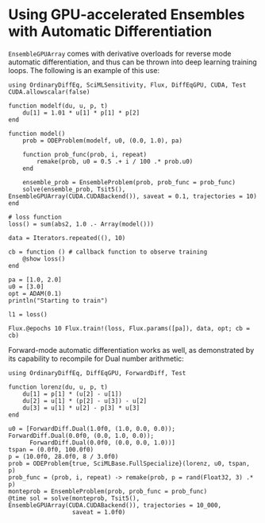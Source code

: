 # Using GPU-accelerated Ensembles with Automatic Differentiation

`EnsembleGPUArray` comes with derivative overloads for reverse mode automatic differentiation,
and thus can be thrown into deep learning training loops. The following is an example
of this use:

```@example ad
using OrdinaryDiffEq, SciMLSensitivity, Flux, DiffEqGPU, CUDA, Test
CUDA.allowscalar(false)

function modelf(du, u, p, t)
    du[1] = 1.01 * u[1] * p[1] * p[2]
end

function model()
    prob = ODEProblem(modelf, u0, (0.0, 1.0), pa)

    function prob_func(prob, i, repeat)
        remake(prob, u0 = 0.5 .+ i / 100 .* prob.u0)
    end

    ensemble_prob = EnsembleProblem(prob, prob_func = prob_func)
    solve(ensemble_prob, Tsit5(), EnsembleGPUArray(CUDA.CUDABackend()), saveat = 0.1, trajectories = 10)
end

# loss function
loss() = sum(abs2, 1.0 .- Array(model()))

data = Iterators.repeated((), 10)

cb = function () # callback function to observe training
    @show loss()
end

pa = [1.0, 2.0]
u0 = [3.0]
opt = ADAM(0.1)
println("Starting to train")

l1 = loss()

Flux.@epochs 10 Flux.train!(loss, Flux.params([pa]), data, opt; cb = cb)
```

Forward-mode automatic differentiation works as well, as demonstrated by its capability
to recompile for Dual number arithmetic:

```@example ad
using OrdinaryDiffEq, DiffEqGPU, ForwardDiff, Test

function lorenz(du, u, p, t)
    du[1] = p[1] * (u[2] - u[1])
    du[2] = u[1] * (p[2] - u[3]) - u[2]
    du[3] = u[1] * u[2] - p[3] * u[3]
end

u0 = [ForwardDiff.Dual(1.0f0, (1.0, 0.0, 0.0)); ForwardDiff.Dual(0.0f0, (0.0, 1.0, 0.0));
      ForwardDiff.Dual(0.0f0, (0.0, 0.0, 1.0))]
tspan = (0.0f0, 100.0f0)
p = (10.0f0, 28.0f0, 8 / 3.0f0)
prob = ODEProblem{true, SciMLBase.FullSpecialize}(lorenz, u0, tspan, p)
prob_func = (prob, i, repeat) -> remake(prob, p = rand(Float32, 3) .* p)
monteprob = EnsembleProblem(prob, prob_func = prob_func)
@time sol = solve(monteprob, Tsit5(), EnsembleGPUArray(CUDA.CUDABackend()), trajectories = 10_000,
                  saveat = 1.0f0)
```
